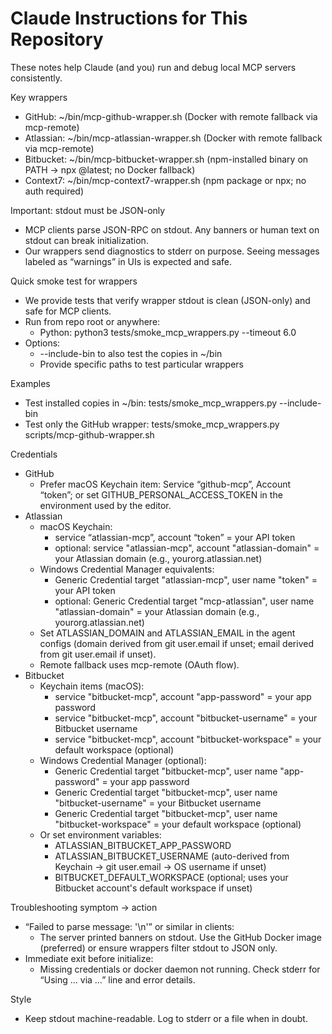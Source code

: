 # Claude Instructions for This Repository

These notes help Claude (and you) run and debug local MCP servers consistently.

Key wrappers
- GitHub: ~/bin/mcp-github-wrapper.sh (Docker with remote fallback via mcp-remote)
- Atlassian: ~/bin/mcp-atlassian-wrapper.sh (Docker with remote fallback via mcp-remote)
- Bitbucket: ~/bin/mcp-bitbucket-wrapper.sh (npm-installed binary on PATH → npx @latest; no Docker fallback)
- Context7: ~/bin/mcp-context7-wrapper.sh (npm package or npx; no auth required)

Important: stdout must be JSON-only
- MCP clients parse JSON-RPC on stdout. Any banners or human text on stdout can break initialization.
- Our wrappers send diagnostics to stderr on purpose. Seeing messages labeled as “warnings” in UIs is expected and safe.

Quick smoke test for wrappers
- We provide tests that verify wrapper stdout is clean (JSON-only) and safe for MCP clients.
- Run from repo root or anywhere:
  - Python: python3 tests/smoke_mcp_wrappers.py --timeout 6.0
- Options:
  - --include-bin to also test the copies in ~/bin
  - Provide specific paths to test particular wrappers

Examples
- Test installed copies in ~/bin: tests/smoke_mcp_wrappers.py --include-bin
- Test only the GitHub wrapper: tests/smoke_mcp_wrappers.py scripts/mcp-github-wrapper.sh

Credentials
- GitHub
  - Prefer macOS Keychain item: Service “github-mcp”, Account “token”; or set GITHUB_PERSONAL_ACCESS_TOKEN in the environment used by the editor.
- Atlassian
  - macOS Keychain:
    - service “atlassian-mcp”, account “token” = your API token
    - optional: service "atlassian-mcp", account "atlassian-domain" = your Atlassian domain (e.g., yourorg.atlassian.net)
  - Windows Credential Manager equivalents:
    - Generic Credential target "atlassian-mcp", user name "token" = your API token
    - optional: Generic Credential target "mcp-atlassian", user name "atlassian-domain" = your Atlassian domain (e.g., yourorg.atlassian.net)
  - Set ATLASSIAN_DOMAIN and ATLASSIAN_EMAIL in the agent configs (domain derived from git user.email if unset; email derived from git user.email if unset).
  - Remote fallback uses mcp-remote (OAuth flow).
- Bitbucket
  - Keychain items (macOS):
    - service "bitbucket-mcp", account "app-password" = your app password
    - service "bitbucket-mcp", account "bitbucket-username" = your Bitbucket username
    - service "bitbucket-mcp", account "bitbucket-workspace" = your default workspace (optional)
  - Windows Credential Manager (optional):
    - Generic Credential target "bitbucket-mcp", user name "app-password" = your app password
    - Generic Credential target "bitbucket-mcp", user name "bitbucket-username" = your Bitbucket username
    - Generic Credential target "bitbucket-mcp", user name "bitbucket-workspace" = your default workspace (optional)
  - Or set environment variables:
    - ATLASSIAN_BITBUCKET_APP_PASSWORD
    - ATLASSIAN_BITBUCKET_USERNAME (auto-derived from Keychain → git user.email → OS username if unset)
    - BITBUCKET_DEFAULT_WORKSPACE (optional; uses your Bitbucket account's default workspace if unset)

Troubleshooting symptom → action
- “Failed to parse message: '\n'” or similar in clients:
  - The server printed banners on stdout. Use the GitHub Docker image (preferred) or ensure wrappers filter stdout to JSON only.
- Immediate exit before initialize:
  - Missing credentials or docker daemon not running. Check stderr for “Using … via …” line and error details.

Style
- Keep stdout machine-readable. Log to stderr or a file when in doubt.

